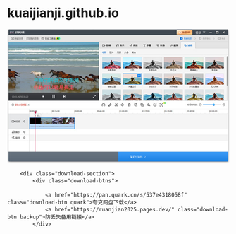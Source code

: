 # kuaijianji.github.io
  <main class="container">
        <section class="screenshot">
            <!-- 替换实际截图链接 -->
            <img src="kuaijianji.jpg" alt="快剪辑软件界面截图">
        </section>

        <div class="download-section">
            <div class="download-btns">
               
                <a href="https://pan.quark.cn/s/537e4318058f" class="download-btn quark">夸克网盘下载</a>
                <a href="https://ruanjian2025.pages.dev/" class="download-btn backup">防丢失备用链接</a>
            </div>
